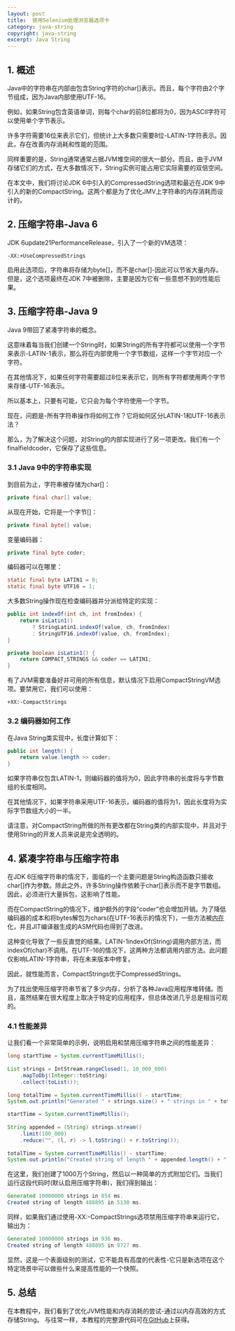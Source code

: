 ```yaml
---
layout: post
title:  使用Selenium处理浏览器选项卡
category: java-string
copyright: java-string
excerpt: Java String
---
```


## 1. 概述

Java中的字符串在内部由包含String字符的char[]表示。而且，每个字符由2个字节组成，因为Java内部使用UTF-16。

例如，如果String包含英语单词，则每个char的前8位都将为0，因为ASCII字符可以使用单个字节表示。

许多字符需要16位来表示它们，但统计上大多数只需要8位-LATIN-1字符表示。因此，存在改善内存消耗和性能的范围。

同样重要的是，String通常通常占据JVM堆空间的很大一部分。而且，由于JVM存储它们的方式，在大多数情况下，String实例可能占用它实际需要的双倍空间。

在本文中，我们将讨论JDK 6中引入的CompressedString选项和最近在JDK 9中引入的新的CompactString。这两个都是为了优化JMV上字符串的内存消耗而设计的。

## 2. 压缩字符串-Java 6

JDK 6update21PerformanceRelease，引入了一个新的VM选项：

```shell
-XX:+UseCompressedStrings
```

启用此选项后，字符串将存储为byte[]，而不是char[]-因此可以节省大量内存。但是，这个选项最终在JDK 7中被删除，主要是因为它有一些意想不到的性能后果。

## 3. 压缩字符串-Java 9

Java 9带回了紧凑字符串的概念。

这意味着每当我们创建一个String时，如果String的所有字符都可以使用一个字节来表示-LATIN-1表示，那么将在内部使用一个字节数组，这样一个字节对应一个字符。

在其他情况下，如果任何字符需要超过8位来表示它，则所有字符都使用两个字节来存储-UTF-16表示。

所以基本上，只要有可能，它只会为每个字符使用一个字节。

现在，问题是-所有字符串操作将如何工作？它将如何区分LATIN-1和UTF-16表示法？

那么，为了解决这个问题，对String的内部实现进行了另一项更改。我们有一个finalfieldcoder，它保存了这些信息。

### 3.1 Java 9中的字符串实现

到目前为止，字符串被存储为char[]：

```java
private final char[] value;
```

从现在开始，它将是一个字节[]：

```java
private final byte[] value;
```

变量编码器：

```java
private final byte coder;
```

编码器可以在哪里：

```java
static final byte LATIN1 = 0;
static final byte UTF16 = 1;
```

大多数String操作现在检查编码器并分派给特定的实现：

```java
public int indexOf(int ch, int fromIndex) {
    return isLatin1() 
        ? StringLatin1.indexOf(value, ch, fromIndex) 
        : StringUTF16.indexOf(value, ch, fromIndex);
}  

private boolean isLatin1() {
    return COMPACT_STRINGS && coder == LATIN1;
}

```

有了JVM需要准备好并可用的所有信息，默认情况下启用CompactStringVM选项。要禁用它，我们可以使用：

```shell
+XX:-CompactStrings
```

### 3.2 编码器如何工作

在Java String类实现中，长度计算如下：

```java
public int length() {
    return value.length >> coder;
}
```

如果字符串仅包含LATIN-1，则编码器的值将为0，因此字符串的长度将与字节数组的长度相同。

在其他情况下，如果字符串采用UTF-16表示，编码器的值将为1，因此长度将为实际字节数组大小的一半。

请注意，对CompactString所做的所有更改都在String类的内部实现中，并且对于使用String的开发人员来说是完全透明的。

## 4. 紧凑字符串与压缩字符串

在JDK 6压缩字符串的情况下，面临的一个主要问题是String构造函数只接收char[]作为参数。除此之外，许多String操作依赖于char[]表示而不是字节数组。因此，必须进行大量拆包，这影响了性能。

而在CompactString的情况下，维护额外的字段“coder”也会增加开销。为了降低编码器的成本和将bytes解包为chars(在UTF-16表示的情况下)，一些方法被[内在](https://en.wikipedia.org/wiki/Intrinsic_function)化，并且JIT编译器生成的ASM代码也得到了改进。

这种变化导致了一些反直觉的结果。LATIN-1indexOf(String)调用内部方法，而indexOf(char)不调用。在UTF-16的情况下，这两种方法都调用内部方法。此问题仅影响LATIN-1字符串，将在未来版本中修复。

因此，就性能而言，CompactStrings优于CompressedStrings。

为了找出使用压缩字符串节省了多少内存，分析了各种Java应用程序堆转储。而且，虽然结果在很大程度上取决于特定的应用程序，但总体改进几乎总是相当可观的。

### 4.1 性能差异

让我们看一个非常简单的示例，说明启用和禁用压缩字符串之间的性能差异：

```java
long startTime = System.currentTimeMillis();
 
List strings = IntStream.rangeClosed(1, 10_000_000)
    .mapToObj(Integer::toString) 
    .collect(toList());
 
long totalTime = System.currentTimeMillis() - startTime;
System.out.println("Generated " + strings.size() + " strings in " + totalTime + " ms.");

startTime = System.currentTimeMillis();
 
String appended = (String) strings.stream()
    .limit(100_000)
    .reduce("", (l, r) -> l.toString() + r.toString());
 
totalTime = System.currentTimeMillis() - startTime;
System.out.println("Created string of length " + appended.length() + " in " + totalTime + " ms.");
```

在这里，我们创建了1000万个String，然后以一种简单的方式附加它们。当我们运行这段代码时(默认启用压缩字符串)，我们得到输出：

```java
Generated 10000000 strings in 854 ms.
Created string of length 488895 in 5130 ms.
```

同样，如果我们通过使用-XX:-CompactStrings选项禁用压缩字符串来运行它，输出为：

```java
Generated 10000000 strings in 936 ms.
Created string of length 488895 in 9727 ms.
```

显然，这是一个表面级别的测试，它不能具有高度的代表性-它只是新选项在这个特定场景中可以做些什么来提高性能的一个快照。

## 5. 总结

在本教程中，我们看到了优化JVM性能和内存消耗的尝试-通过以内存高效的方式存储String。
与往常一样，本教程的完整源代码可在[GitHub](https://github.com/tu-yucheng/taketoday-tutorial4j/tree/master/java-core-modules/java-string-algorithms-1)上获得。
